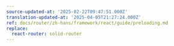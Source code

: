 ```yaml
---
source-updated-at: '2025-02-22T09:47:51.000Z'
translation-updated-at: '2025-04-05T21:27:24.000Z'
ref: docs/router/zh-hans/framework/react/guide/preloading.md
replace:
  react-router: solid-router
---
```

